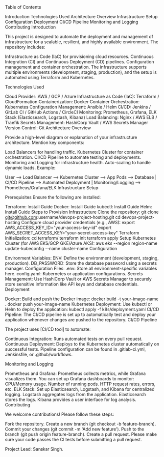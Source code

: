 Table of Contents

  Introduction
  Technologies Used
  Architecture Overview
  Infrastructure Setup
  Configuration
  Deployment
  CI/CD Pipeline
  Monitoring and Logging
  Contributing
  Introduction

  This project is designed to automate the deployment and management of infrastructure for a scalable, resilient, and highly available environment. The repository includes:

  Infrastructure as Code (IaC) for provisioning cloud resources.
  Continuous Integration (CI) and Continuous Deployment (CD) pipelines.
  Configuration management and container orchestration.
  The infrastructure supports multiple environments (development, staging, production), and the setup is automated using Terraform and Kubernetes.

  Technologies Used

  Cloud Provider: AWS / GCP / Azure
  Infrastructure as Code (IaC): Terraform / CloudFormation
  Containerization: Docker
  Container Orchestration: Kubernetes
  Configuration Management: Ansible / Helm
  CI/CD: Jenkins / GitLab CI / GitHub Actions / CircleCI
  Monitoring: Prometheus, Grafana, ELK Stack (Elasticsearch, Logstash, Kibana)
  Load Balancing: Nginx / AWS ELB / Traefik
  Secrets Management: HashiCorp Vault / AWS Secrets Manager
  Version Control: Git
  Architecture Overview

  Provide a high-level diagram or explanation of your infrastructure architecture. Mention key components:

  Load Balancers for handling traffic.
  Kubernetes Cluster for container orchestration.
  CI/CD Pipeline to automate testing and deployments.
  Monitoring and Logging for infrastructure health.
  Auto-scaling to handle dynamic loads.
  Example:

  User --> Load Balancer --> Kubernetes Cluster --> App Pods --> Database
           |
     CI/CD Pipeline --> Automated Deployment
           |
       Monitoring/Logging --> Prometheus/Grafana/ELK
  Infrastructure Setup

  Prerequisites
  Ensure the following are installed:

  Terraform: Install Guide
  Docker: Install Guide
  kubectl: Install Guide
  Helm: Install Guide
  Steps to Provision Infrastructure
  Clone the repository:
  git clone git@github.com:username/devops-project-hosting.git
  cd devops-project-hosting
  Configure cloud provider credentials (e.g., AWS):
  export AWS_ACCESS_KEY_ID="your-access-key-id"
  export AWS_SECRET_ACCESS_KEY="your-secret-access-key"
  Terraform Initialization:
  cd terraform/
  terraform init
  terraform apply
  Setup Kubernetes Cluster (for AWS EKS/GCP GKE/Azure AKS):
  aws eks --region region-name update-kubeconfig --name cluster-name
  Configuration

  Environment Variables:
  ENV: Define the environment (development, staging, production).
  DB_PASSWORD: Store the database password using a secrets manager.
  Configuration Files:
  .env: Store all environment-specific variables here.
  config.yaml: Kubernetes or application configurations.
  Secrets Management: Use HashiCorp Vault or AWS Secrets Manager to securely store sensitive information like API keys and database credentials.
  Deployment

  Docker: Build and push the Docker image:
  docker build -t your-image-name .
  docker push your-image-name
  Kubernetes Deployment: Use kubectl or Helm to deploy the application:
  kubectl apply -f k8s/deployment.yaml
  CI/CD Pipeline: The CI/CD pipeline is set up to automatically test and deploy your application whenever changes are pushed to the repository.
  CI/CD Pipeline

  The project uses [CI/CD tool] to automate:

  Continuous Integration: Runs automated tests on every pull request.
  Continuous Deployment: Deploys to the Kubernetes cluster automatically on successful tests.
  Pipeline configuration can be found in .gitlab-ci.yml, Jenkinsfile, or .github/workflows.

  Monitoring and Logging

  Prometheus and Grafana: Prometheus collects metrics, while Grafana visualizes them. You can set up Grafana dashboards to monitor:
  CPU/Memory usage.
  Number of running pods.
  HTTP request rates, errors, etc.
  ELK Stack: Set up Elasticsearch, Logstash, and Kibana for centralized logging.
  Logstash aggregates logs from the application.
  Elasticsearch stores the logs.
  Kibana provides a user interface for log analysis.
  Contributing

  We welcome contributions! Please follow these steps:

  Fork the repository.
  Create a new branch (git checkout -b feature-branch).
  Commit your changes (git commit -m 'Add new feature').
  Push to the branch (git push origin feature-branch).
  Create a pull request.
  Please make sure your code passes the CI tests before submitting a pull request.



  Project Lead: Sanskar Singh.
